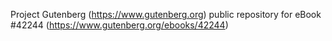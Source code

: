 Project Gutenberg (https://www.gutenberg.org) public repository for eBook #42244 (https://www.gutenberg.org/ebooks/42244)
